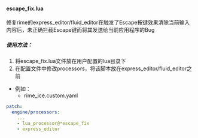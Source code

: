 #### escape_fix.lua

修复rime的express_editor/fluid_editor在触发了Escape按键效果清除当前输入内容后，未正确拦截Escape键而将其发送给当前应用程序的Bug



##### 使用方法：

1. 将escape_fix.lua文件放在用户配置的lua目录下
2. 在配置文件中修改processors，将该脚本放在express_editor/fluid_editor之前

- 例如：
  - rime_ice.custom.yaml

```yaml
patch:
  engine/processors:
    ...
    - lua_processor@*escape_fix
    - express_editor
```